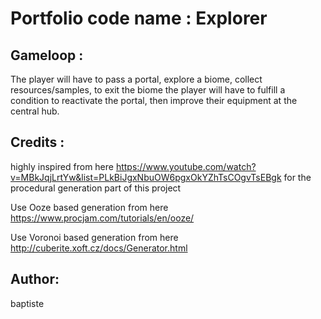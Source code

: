 # Portfolio code name : Explorer

## Gameloop :

The player will have to pass a portal, explore a biome, collect resources/samples, to exit the biome the player will have to fulfill a condition to reactivate the portal, then improve their equipment at the central hub.

## Credits :

highly inspired from here https://www.youtube.com/watch?v=MBkJqjLrtYw&list=PLkBiJgxNbuOW6pgxOkYZhTsCOgvTsEBgk for the procedural generation part of this project

Use Ooze based generation from here  https://www.procjam.com/tutorials/en/ooze/

Use Voronoi based generation from here http://cuberite.xoft.cz/docs/Generator.html

## Author: 

baptiste